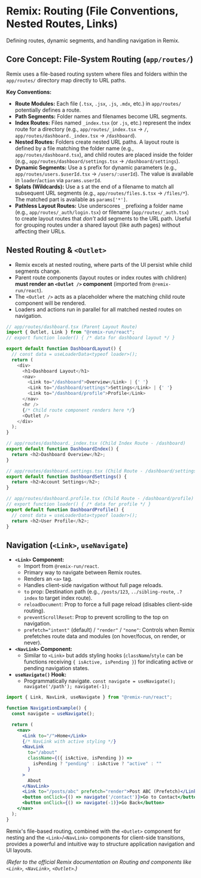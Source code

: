 # Remix: Routing (File Conventions, Nested Routes, Links)

Defining routes, dynamic segments, and handling navigation in Remix.

## Core Concept: File-System Routing (`app/routes/`)

Remix uses a file-based routing system where files and folders within the `app/routes/` directory map directly to URL paths.

**Key Conventions:**

*   **Route Modules:** Each file (`.tsx`, `.jsx`, `.js`, `.mdx`, etc.) in `app/routes/` potentially defines a route.
*   **Path Segments:** Folder names and filenames become URL segments.
*   **Index Routes:** Files named `_index.tsx` (or `.js`, etc.) represent the index route for a directory (e.g., `app/routes/_index.tsx` -> `/`, `app/routes/dashboard._index.tsx` -> `/dashboard`).
*   **Nested Routes:** Folders create nested URL paths. A layout route is defined by a file matching the folder name (e.g., `app/routes/dashboard.tsx`), and child routes are placed inside the folder (e.g., `app/routes/dashboard/settings.tsx` -> `/dashboard/settings`).
*   **Dynamic Segments:** Use a `$` prefix for dynamic parameters (e.g., `app/routes/users.$userId.tsx` -> `/users/:userId`). The value is available in `loader`/`action` via `params.userId`.
*   **Splats (Wildcards):** Use a `$` at the end of a filename to match all subsequent URL segments (e.g., `app/routes/files.$.tsx` -> `/files/*`). The matched part is available as `params['*']`.
*   **Pathless Layout Routes:** Use underscores `_` prefixing a folder name (e.g., `app/routes/_auth/login.tsx`) or filename (`app/routes/_auth.tsx`) to create layout routes that *don't* add segments to the URL path. Useful for grouping routes under a shared layout (like auth pages) without affecting their URLs.

## Nested Routing & `<Outlet>`

*   Remix excels at nested routing, where parts of the UI persist while child segments change.
*   Parent route components (layout routes or index routes with children) **must render an `<Outlet />` component** (imported from `@remix-run/react`).
*   The `<Outlet />` acts as a placeholder where the matching child route component will be rendered.
*   Loaders and actions run in parallel for all matched nested routes on navigation.

```typescript
// app/routes/dashboard.tsx (Parent Layout Route)
import { Outlet, Link } from "@remix-run/react";
// export function loader() { /* data for dashboard layout */ }

export default function DashboardLayout() {
  // const data = useLoaderData<typeof loader>();
  return (
    <div>
      <h1>Dashboard Layout</h1>
      <nav>
        <Link to="/dashboard">Overview</Link> | {' '}
        <Link to="/dashboard/settings">Settings</Link> | {' '}
        <Link to="/dashboard/profile">Profile</Link>
      </nav>
      <hr />
      {/* Child route component renders here */}
      <Outlet />
    </div>
  );
}

// app/routes/dashboard._index.tsx (Child Index Route - /dashboard)
export default function DashboardIndex() {
  return <h2>Dashboard Overview</h2>;
}

// app/routes/dashboard.settings.tsx (Child Route - /dashboard/settings)
export default function DashboardSettings() {
  return <h2>Account Settings</h2>;
}

// app/routes/dashboard.profile.tsx (Child Route - /dashboard/profile)
// export function loader() { /* data for profile */ }
export default function DashboardProfile() {
  // const data = useLoaderData<typeof loader>();
  return <h2>User Profile</h2>;
}
```

## Navigation (`<Link>`, `useNavigate`)

*   **`<Link>` Component:**
    *   Import from `@remix-run/react`.
    *   Primary way to navigate between Remix routes.
    *   Renders an `<a>` tag.
    *   Handles client-side navigation without full page reloads.
    *   `to` prop: Destination path (e.g., `/posts/123`, `../sibling-route`, `.?index` to target index route).
    *   `reloadDocument`: Prop to force a full page reload (disables client-side routing).
    *   `preventScrollReset`: Prop to prevent scrolling to the top on navigation.
    *   `prefetch="intent"` (default) / `"render"` / `"none"`: Controls when Remix prefetches route data and modules (on hover/focus, on render, or never).
*   **`<NavLink>` Component:**
    *   Similar to `<Link>` but adds styling hooks (`className`/`style` can be functions receiving `{ isActive, isPending }`) for indicating active or pending navigation states.
*   **`useNavigate()` Hook:**
    *   Programmatically navigate. `const navigate = useNavigate(); navigate('/path'); navigate(-1);`

```jsx
import { Link, NavLink, useNavigate } from "@remix-run/react";

function NavigationExample() {
  const navigate = useNavigate();

  return (
    <nav>
      <Link to="/">Home</Link>
      {/* NavLink with active styling */}
      <NavLink
        to="/about"
        className={({ isActive, isPending }) =>
          isPending ? "pending" : isActive ? "active" : ""
        }
      >
        About
      </NavLink>
      <Link to="/posts/abc" prefetch="render">Post ABC (Prefetch)</Link>
      <button onClick={() => navigate('/contact')}>Go to Contact</button>
      <button onClick={() => navigate(-1)}>Go Back</button>
    </nav>
  );
}
```

Remix's file-based routing, combined with the `<Outlet>` component for nesting and the `<Link>`/`<NavLink>` components for client-side transitions, provides a powerful and intuitive way to structure application navigation and UI layouts.

*(Refer to the official Remix documentation on Routing and components like `<Link>`, `<NavLink>`, `<Outlet>`.)*